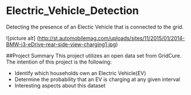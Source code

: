 # Electric_Vehicle_Detection
Detecting the presence of an Electic Vehicle that is connected to the grid.

![picture alt] (http://st.automobilemag.com/uploads/sites/11/2015/01/2014-BMW-i3-eDrive-rear-side-view-charging1.jpg)

##Project Summary
This project utilizes an open data set from GridCure.  The intention of this project is the following:

* Identify which households own an Electric Vehicle(EV)
* Determine the probability that an EV is charging at any given interval
* Interesting aspects about this dataset
